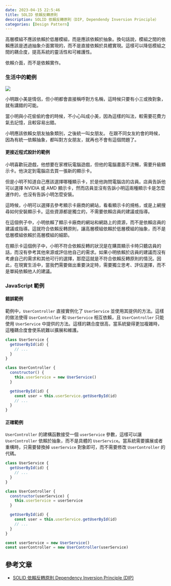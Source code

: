 ```yaml
---
date: 2023-04-15 22:5:46
title: SOLID 依賴反轉原則
description: SOLID 依賴反轉原則（DIP, Dependendy Inversion Principle）
categories: [Design Pattern]
---
```


高層模組不應該依賴於低層模組，而是應該依賴於抽象。換句話說，模組之間的依賴應該是透過抽象介面實現的，而不是直接依賴於具體實現。這樣可以降低模組之間的耦合度，提高系統的靈活性和可維護性。

依賴介面，而不是依賴實作。

### 生活中的範例

![](https://i.imgur.com/CqlGABw.png)

小明跟小美是情侶，但小明都會直接稱呼對方名稱，這時候只要有小三或換對象，就有講錯的可能。

當小明與小花偷偷約會的時候，不小心叫成小美，因為這樣的叫法，較需要花費力氣去記憶，且較容易出錯。

小明應該依賴女朋友抽象類別，之後統一叫女朋友。
在跟不同女友約會的時候，因為有統一依賴抽象，都叫對方女朋友，就再也不會有這個問題了。

#### 更接近程式設計的範例

小明喜歡玩遊戲，他想要在家裡玩電腦遊戲，但他的電腦畫面不流暢，需要升級顯示卡。他決定到電腦店去買一張新的顯示卡。

但是小明不知道自己應該選擇哪種顯示卡，於是他詢問電腦店的店員。店員告訴他可以選擇 NVIDIA 或 AMD 顯示卡，然而店員並沒有告訴小明這兩種顯示卡是怎麼運作的，也沒有告訴小明怎麼安裝。

這時候，小明可以選擇去參考顯示卡廠商的網站，看看顯示卡的規格，或是上網搜尋如何安裝顯示卡。這些資源都是獨立的，不需要依賴店員的建議或指導。

在這個例子中，小明依賴了顯示卡廠商的網站和網路上的資源，而不是依賴店員的建議或指導。這就符合依賴反轉原則，讓高層模組依賴於低層模組的抽象，而不是低層模組依賴於高層模組的細節。

在顯示卡這個例子中，小明不符合依賴反轉的狀況是在購買顯示卡時只聽店員的話，而沒有參考其他來源或評估他自己的需求。如果小明依賴於店員的建議而沒有考慮自己的需求和其他可行的選擇，那麼這就是不符合依賴反轉原則的情況。因此，在現實生活中，當我們需要做出重要決定時，需要獨立思考、評估選擇，而不是單純依賴他人的建議。

### JavaScript 範例

#### 錯誤範例

範例中，`UserController` 直接實例化了 `UserService` 並使用其提供的方法。這樣的做法使得 `UserController` 和 `UserService` 相互依賴，且 `UserController` 只能使用 `UserService` 中提供的方法。這樣的耦合度很高，當系統變得更加複雜時，這種耦合度會使系統難以擴展和維護。

```js
class UserService {
  getUserById(id) {
    // ...
  }
}

class UserController {
  constructor() {
    this.userService = new UserService()
  }

  getUserById(id) {
    const user = this.userService.getUserById(id)
    // ...
  }
}
```

#### 正確範例

`UserController` 的建構函數接受一個 `userService` 參數，這樣可以讓 `UserController` 依賴於抽象，而不是具體的 `UserService`。當系統需要擴展或者重構時，只需要替換掉 `userService` 對象即可，而不需要修改 `UserController` 的代碼。

```js
class UserService {
  getUserById(id) {
    // ...
  }
}

class UserController {
  constructor(userService) {
    this.userService = userService
  }

  getUserById(id) {
    const user = this.userService.getUserById(id)
    // ...
  }
}

const userService = new UserService()
const userController = new UserController(userService)
```

## 參考文章

- [SOLID 依賴反轉原則 Dependency Inversion Principle (DIP)](https://medium.com/@f40507777/%E4%BE%9D%E8%B3%B4%E5%8F%8D%E8%BD%89%E5%8E%9F%E5%89%87-dependency-inversion-principle-dip-bc0ba2e3a388)
